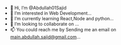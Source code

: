 - 👋 Hi, I’m @Abdullah01Sajid
- 👀 I’m interested in Web Development...
- 🌱 I’m currently learning React,Node and python...
- 💞️ I’m looking to collaborate on ...
- 📫 You could reach  me by Sending me an email on main.abdullah.sajid@gmail.com...

<!---
Abdullah01Sajid/Abdullah01Sajid is a ✨ special ✨ repository because its `README.md` (this file) appears on your GitHub profile.
You can click the Preview link to take a look at your changes.
--->
